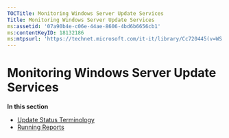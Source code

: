 ```yaml
---
TOCTitle: Monitoring Windows Server Update Services
Title: Monitoring Windows Server Update Services
ms:assetid: '07a90b4e-c06e-44ae-8606-4bd6b6656cb1'
ms:contentKeyID: 18132186
ms:mtpsurl: 'https://technet.microsoft.com/it-it/library/Cc720445(v=WS.10)'
---
```


Monitoring Windows Server Update Services
=========================================

**In this section**

-   [Update Status Terminology](https://technet.microsoft.com/242975b0-8ae1-4763-b562-198fc1651149)
-   [Running Reports](https://technet.microsoft.com/8cb86da7-4ccc-4434-b717-4eb055462f3f)
